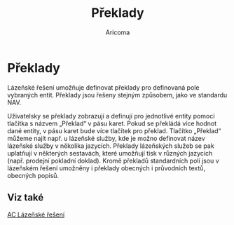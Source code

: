 ﻿---
    title: "Překlady"
    author: Aricoma
    ms.date: 04/30/2018
    ms.topic: article
    ms.prod: dynamics-nav-2017
    ms.contentlocale: cs-cz
    ms.lasthandoff: 04/30/2018
---

# Překlady
Lázeňské řešení umožňuje definovat překlady pro definovaná pole vybraných entit. Překlady jsou řešeny stejným způsobem, jako ve standardu NAV.

Uživatelsky se překlady zobrazují a definují pro jednotlivé entity pomocí tlačítka s názvem „Překlad“ v pásu karet.
Pokud se překládá více hodnot dané entity, v pásu karet bude více tlačítek pro překlad.
Tlačítko „Překlad“ můžeme najít např. u lázeňské služby, kde je možno definovat název lázeňské služby v několika jazycích. Překlady lázeňských služeb se pak uplatňují v některých sestavách, které umožňují tisk v různých jazycích (např. prodejní pokladní doklad).
Kromě překladů standardních polí jsou v lázeňském řešení umožněny i překlady obecných i průvodních textů, obecných popisů.

## <a name="see-also"></a>Viz také
[AC Lázeňské řešení](spa-solution.md)